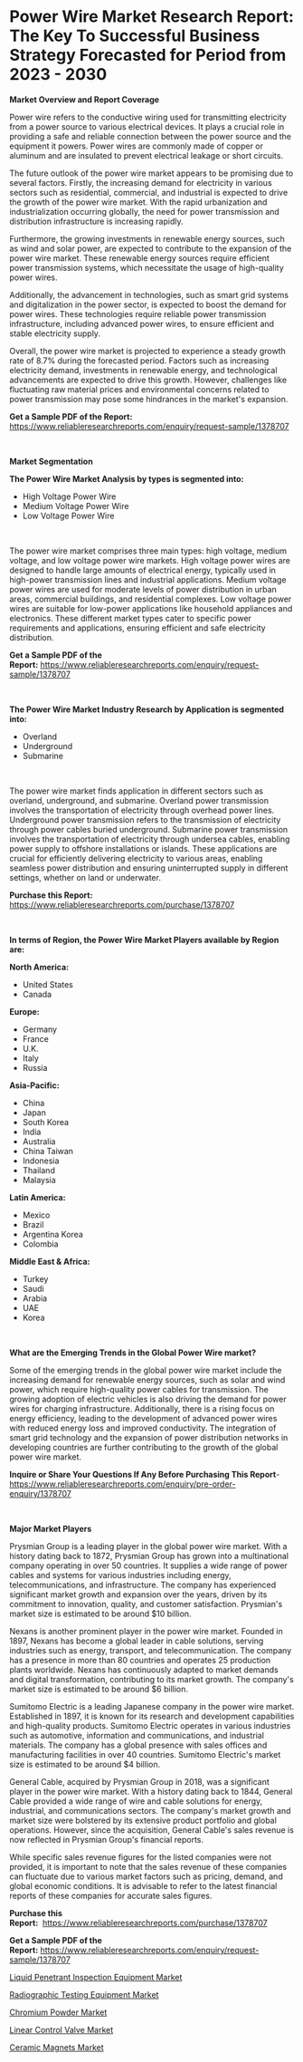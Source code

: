 <p><h1>Power Wire Market Research Report: The Key To Successful Business Strategy Forecasted for Period from 2023 - 2030</h1></p><p><strong>Market Overview and Report Coverage</strong></p>
<p><p>Power wire refers to the conductive wiring used for transmitting electricity from a power source to various electrical devices. It plays a crucial role in providing a safe and reliable connection between the power source and the equipment it powers. Power wires are commonly made of copper or aluminum and are insulated to prevent electrical leakage or short circuits.</p><p>The future outlook of the power wire market appears to be promising due to several factors. Firstly, the increasing demand for electricity in various sectors such as residential, commercial, and industrial is expected to drive the growth of the power wire market. With the rapid urbanization and industrialization occurring globally, the need for power transmission and distribution infrastructure is increasing rapidly.</p><p>Furthermore, the growing investments in renewable energy sources, such as wind and solar power, are expected to contribute to the expansion of the power wire market. These renewable energy sources require efficient power transmission systems, which necessitate the usage of high-quality power wires.</p><p>Additionally, the advancement in technologies, such as smart grid systems and digitalization in the power sector, is expected to boost the demand for power wires. These technologies require reliable power transmission infrastructure, including advanced power wires, to ensure efficient and stable electricity supply.</p><p>Overall, the power wire market is projected to experience a steady growth rate of 8.7% during the forecasted period. Factors such as increasing electricity demand, investments in renewable energy, and technological advancements are expected to drive this growth. However, challenges like fluctuating raw material prices and environmental concerns related to power transmission may pose some hindrances in the market's expansion.</p></p>
<p><strong>Get a Sample PDF of the Report:</strong> <a href="https://www.reliableresearchreports.com/enquiry/request-sample/1378707">https://www.reliableresearchreports.com/enquiry/request-sample/1378707</a></p>
<p>&nbsp;</p>
<p><strong>Market Segmentation</strong></p>
<p><strong>The Power Wire Market Analysis by types is segmented into:</strong></p>
<p><ul><li>High Voltage Power Wire</li><li>Medium Voltage Power Wire</li><li>Low Voltage Power Wire</li></ul></p>
<p>&nbsp;</p>
<p><p>The power wire market comprises three main types: high voltage, medium voltage, and low voltage power wire markets. High voltage power wires are designed to handle large amounts of electrical energy, typically used in high-power transmission lines and industrial applications. Medium voltage power wires are used for moderate levels of power distribution in urban areas, commercial buildings, and residential complexes. Low voltage power wires are suitable for low-power applications like household appliances and electronics. These different market types cater to specific power requirements and applications, ensuring efficient and safe electricity distribution.</p></p>
<p><strong>Get a Sample PDF of the Report:</strong>&nbsp;<a href="https://www.reliableresearchreports.com/enquiry/request-sample/1378707">https://www.reliableresearchreports.com/enquiry/request-sample/1378707</a></p>
<p>&nbsp;</p>
<p><strong>The Power Wire Market Industry Research by Application is segmented into:</strong></p>
<p><ul><li>Overland</li><li>Underground</li><li>Submarine</li></ul></p>
<p>&nbsp;</p>
<p><p>The power wire market finds application in different sectors such as overland, underground, and submarine. Overland power transmission involves the transportation of electricity through overhead power lines. Underground power transmission refers to the transmission of electricity through power cables buried underground. Submarine power transmission involves the transportation of electricity through undersea cables, enabling power supply to offshore installations or islands. These applications are crucial for efficiently delivering electricity to various areas, enabling seamless power distribution and ensuring uninterrupted supply in different settings, whether on land or underwater.</p></p>
<p><strong>Purchase this Report:</strong>&nbsp; <a href="https://www.reliableresearchreports.com/purchase/1378707">https://www.reliableresearchreports.com/purchase/1378707</a></p>
<p>&nbsp;</p>
<p><strong>In terms of Region, the Power Wire Market Players available by Region are:</strong></p>
<p>
    <p> <strong> North America: </strong>
        <ul>
            <li>United States</li>
            <li>Canada</li>
        </ul>
        </p> 
    <p> <strong> Europe: </strong>
        <ul>
            <li>Germany</li>
            <li>France</li>
            <li>U.K.</li>
            <li>Italy</li>
            <li>Russia</li>
        </ul>
        </p> 
    <p> <strong> Asia-Pacific: </strong>
        <ul>
            <li>China</li>
            <li>Japan</li>
            <li>South Korea</li>
            <li>India</li>
            <li>Australia</li>
            <li>China Taiwan</li>
            <li>Indonesia</li>
            <li>Thailand</li>
            <li>Malaysia</li>
        </ul>
        </p> 
    <p> <strong> Latin America: </strong>
        <ul>
            <li>Mexico</li>
            <li>Brazil</li>
            <li>Argentina Korea</li>
            <li>Colombia</li>
        </ul>
        </p> 
    <p> <strong> Middle East & Africa: </strong>
        <ul>
            <li>Turkey</li>
            <li>Saudi</li>
            <li>Arabia</li>
            <li>UAE</li>
            <li>Korea</li>
        </ul>
    </p>
    </p>
<p>&nbsp;</p>
<p><strong>What are the Emerging Trends in the Global Power Wire market?</strong></p>
<p><p>Some of the emerging trends in the global power wire market include the increasing demand for renewable energy sources, such as solar and wind power, which require high-quality power cables for transmission. The growing adoption of electric vehicles is also driving the demand for power wires for charging infrastructure. Additionally, there is a rising focus on energy efficiency, leading to the development of advanced power wires with reduced energy loss and improved conductivity. The integration of smart grid technology and the expansion of power distribution networks in developing countries are further contributing to the growth of the global power wire market.</p></p>
<p><strong>Inquire or Share Your Questions If Any Before Purchasing This Report</strong>- <a href="https://www.reliableresearchreports.com/enquiry/pre-order-enquiry/1378707">https://www.reliableresearchreports.com/enquiry/pre-order-enquiry/1378707</a></p>
<p>&nbsp;</p>
<p><strong>Major Market Players</strong></p>
<p><p>Prysmian Group is a leading player in the global power wire market. With a history dating back to 1872, Prysmian Group has grown into a multinational company operating in over 50 countries. It supplies a wide range of power cables and systems for various industries including energy, telecommunications, and infrastructure. The company has experienced significant market growth and expansion over the years, driven by its commitment to innovation, quality, and customer satisfaction. Prysmian's market size is estimated to be around $10 billion.</p><p>Nexans is another prominent player in the power wire market. Founded in 1897, Nexans has become a global leader in cable solutions, serving industries such as energy, transport, and telecommunication. The company has a presence in more than 80 countries and operates 25 production plants worldwide. Nexans has continuously adapted to market demands and digital transformation, contributing to its market growth. The company's market size is estimated to be around $6 billion.</p><p>Sumitomo Electric is a leading Japanese company in the power wire market. Established in 1897, it is known for its research and development capabilities and high-quality products. Sumitomo Electric operates in various industries such as automotive, information and communications, and industrial materials. The company has a global presence with sales offices and manufacturing facilities in over 40 countries. Sumitomo Electric's market size is estimated to be around $4 billion.</p><p>General Cable, acquired by Prysmian Group in 2018, was a significant player in the power wire market. With a history dating back to 1844, General Cable provided a wide range of wire and cable solutions for energy, industrial, and communications sectors. The company's market growth and market size were bolstered by its extensive product portfolio and global operations. However, since the acquisition, General Cable's sales revenue is now reflected in Prysmian Group's financial reports.</p><p>While specific sales revenue figures for the listed companies were not provided, it is important to note that the sales revenue of these companies can fluctuate due to various market factors such as pricing, demand, and global economic conditions. It is advisable to refer to the latest financial reports of these companies for accurate sales figures.</p></p>
<p><strong>Purchase this Report:</strong>&nbsp;&nbsp;<a href="https://www.reliableresearchreports.com/purchase/1378707">https://www.reliableresearchreports.com/purchase/1378707</a></p>
<p></p>
<p><strong>Get a Sample PDF of the Report:</strong>&nbsp;<a href="https://www.reliableresearchreports.com/enquiry/request-sample/1378707">https://www.reliableresearchreports.com/enquiry/request-sample/1378707</a></p>
<p><p><a href="https://medium.com/@noise.asset.organ/liquid-penetrant-inspection-equipment-market-insights-into-market-cagr-market-trends-and-growth-5b18ee156c57">Liquid Penetrant Inspection Equipment Market</a></p><p><a href="https://medium.com/@stand.tough.park/radiographic-testing-equipment-market-insights-into-market-cagr-market-trends-and-growth-cbc142b2f885">Radiographic Testing Equipment Market</a></p><p><a href="https://github.com/lilstefpacute/Market-Research-Report-List-1/blob/main/chromium-powder-market.md">Chromium Powder Market</a></p><p><a href="https://medium.com/@soap.equip.win/linear-control-valve-market-size-reveals-the-best-marketing-channels-in-global-industry-15fc232f3d56">Linear Control Valve Market</a></p><p><a href="https://github.com/rexevange/Market-Research-Report-List-1/blob/main/ceramic-magnets-market.md">Ceramic Magnets Market</a></p></p>